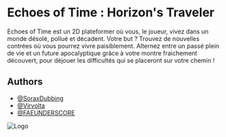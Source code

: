 # Echoes of Time : Horizon's Traveler

Echoes of Time est un 2D plateformer où vous, le joueur, vivez dans un monde désolé, pollué et décadent. Votre but ? Trouvez de nouvelles contrées où vous pourrez vivre paisiblement. Alternez entre un passé plein de vie et un future apocalyptique grâce à votre montre fraichement découvert, pour déjouer les difficultés qui se placeront sur votre chemin !


## Authors

- [@SoraxDubbing](https://www.github.com/sorax5)
- [@Virvolta](https://github.com/Virvolta)
- [@FAEUNDERSCORE](https://github.com/FAEUNDERSCORE)


![Logo](https://cdn.discordapp.com/attachments/1055933753698037841/1067650954050162708/qtst-logo-whiteblack.png)


